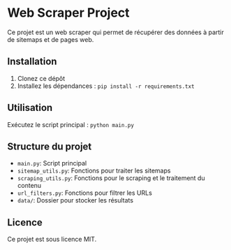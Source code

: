 # Web Scraper Project

Ce projet est un web scraper qui permet de récupérer des données à partir de sitemaps et de pages web.

## Installation

1. Clonez ce dépôt
2. Installez les dépendances : `pip install -r requirements.txt`

## Utilisation

Exécutez le script principal : `python main.py`

## Structure du projet

- `main.py`: Script principal
- `sitemap_utils.py`: Fonctions pour traiter les sitemaps
- `scraping_utils.py`: Fonctions pour le scraping et le traitement du contenu
- `url_filters.py`: Fonctions pour filtrer les URLs
- `data/`: Dossier pour stocker les résultats

## Licence

Ce projet est sous licence MIT.
